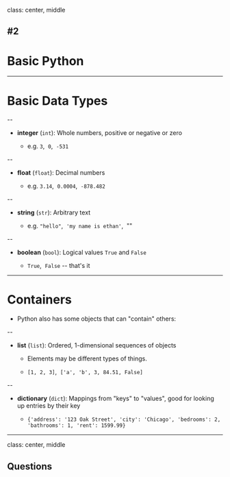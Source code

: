 class: center, middle

## #2
# Basic Python

---

# Basic Data Types

--

- **integer** (`int`): Whole numbers, positive or negative or zero

  - e.g. `3`,&nbsp;&nbsp;`0`,&nbsp;&nbsp;`-531`

--

- **float** (`float`): Decimal numbers

  - e.g. `3.14`,&nbsp;&nbsp;`0.0004`,&nbsp;&nbsp;`-878.482`

--

- **string** (`str`): Arbitrary text

  - e.g. `"hello"`,&nbsp;&nbsp;`'my name is ethan'`,&nbsp;&nbsp;""

--

- **boolean** (`bool`): Logical values `True` and `False`

  - `True`,&nbsp;&nbsp;`False` -- that's it


---

# Containers

- Python also has some objects that can "contain" others:

--

  - **list** (`list`): Ordered, 1-dimensional sequences of objects
  
      - Elements may be different types of things.

      - `[1, 2, 3]`,&nbsp;&nbsp;`['a', 'b', 3, 84.51, False]`

--

  - **dictionary** (`dict`): Mappings from "keys" to "values", good for looking up entries by their key
  
      - `{'address': '123 Oak Street', 'city': 'Chicago', 'bedrooms': 2, 'bathrooms': 1, 'rent': 1599.99}`

---
class: center, middle

## Questions
